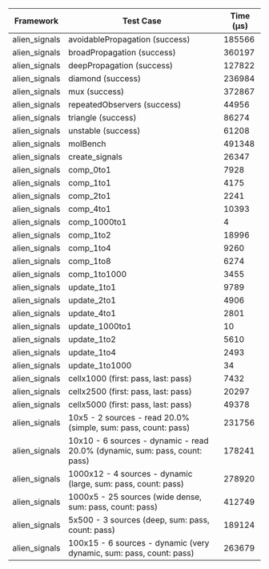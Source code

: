 | Framework | Test Case | Time (μs) |
| --- | --- | --- |
| alien_signals | avoidablePropagation (success) | 185566 |
| alien_signals | broadPropagation (success) | 360197 |
| alien_signals | deepPropagation (success) | 127822 |
| alien_signals | diamond (success) | 236984 |
| alien_signals | mux (success) | 372867 |
| alien_signals | repeatedObservers (success) | 44956 |
| alien_signals | triangle (success) | 86274 |
| alien_signals | unstable (success) | 61208 |
| alien_signals | molBench | 491348 |
| alien_signals | create_signals | 26347 |
| alien_signals | comp_0to1 | 7928 |
| alien_signals | comp_1to1 | 4175 |
| alien_signals | comp_2to1 | 2241 |
| alien_signals | comp_4to1 | 10393 |
| alien_signals | comp_1000to1 | 4 |
| alien_signals | comp_1to2 | 18996 |
| alien_signals | comp_1to4 | 9260 |
| alien_signals | comp_1to8 | 6274 |
| alien_signals | comp_1to1000 | 3455 |
| alien_signals | update_1to1 | 9789 |
| alien_signals | update_2to1 | 4906 |
| alien_signals | update_4to1 | 2801 |
| alien_signals | update_1000to1 | 10 |
| alien_signals | update_1to2 | 5610 |
| alien_signals | update_1to4 | 2493 |
| alien_signals | update_1to1000 | 34 |
| alien_signals | cellx1000 (first: pass, last: pass) | 7432 |
| alien_signals | cellx2500 (first: pass, last: pass) | 20297 |
| alien_signals | cellx5000 (first: pass, last: pass) | 49378 |
| alien_signals | 10x5 - 2 sources - read 20.0% (simple, sum: pass, count: pass) | 231756 |
| alien_signals | 10x10 - 6 sources - dynamic - read 20.0% (dynamic, sum: pass, count: pass) | 178241 |
| alien_signals | 1000x12 - 4 sources - dynamic (large, sum: pass, count: pass) | 278920 |
| alien_signals | 1000x5 - 25 sources (wide dense, sum: pass, count: pass) | 412749 |
| alien_signals | 5x500 - 3 sources (deep, sum: pass, count: pass) | 189124 |
| alien_signals | 100x15 - 6 sources - dynamic (very dynamic, sum: pass, count: pass) | 263679 |

